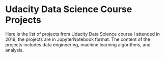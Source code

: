 # Udacity Data Science Course Projects
Here is the list of projects from Udacity Data Science course I attended in 2019, the projects are in JupyterNotebook format. The content of the projects includes data engineering, machine learning algorithms, and analysis.  
